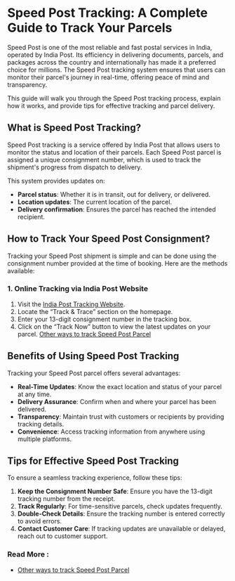 # Speed Post Tracking: A Complete Guide to Track Your Parcels

Speed Post is one of the most reliable and fast postal services in India, operated by India Post. Its efficiency in delivering documents, parcels, and packages across the country and internationally has made it a preferred choice for millions. The Speed Post tracking system ensures that users can monitor their parcel's journey in real-time, offering peace of mind and transparency.

This guide will walk you through the Speed Post tracking process, explain how it works, and provide tips for effective tracking and parcel delivery.



## What is Speed Post Tracking?

Speed Post tracking is a service offered by India Post that allows users to monitor the status and location of their parcels. Each Speed Post parcel is assigned a unique consignment number, which is used to track the shipment's progress from dispatch to delivery.

This system provides updates on:

- **Parcel status**: Whether it is in transit, out for delivery, or delivered.
- **Location updates**: The current location of the parcel.
- **Delivery confirmation**: Ensures the parcel has reached the intended recipient.



## How to Track Your Speed Post Consignment?

Tracking your Speed Post shipment is simple and can be done using the consignment number provided at the time of booking. Here are the methods available:

### 1. Online Tracking via India Post Website

1. Visit the [India Post Tracking Website](https://www.indiapost.gov.in).
2. Locate the “Track & Trace” section on the homepage.
3. Enter your 13-digit consignment number in the tracking box.
4. Click on the “Track Now” button to view the latest updates on your parcel.
[Other ways to track Speed Post Parcel](https://www.potools.co.in/2025/01/speed-post-tracking.html)

## Benefits of Using Speed Post Tracking

Tracking your Speed Post parcel offers several advantages:

- **Real-Time Updates**: Know the exact location and status of your parcel at any time.
- **Delivery Assurance**: Confirm when and where your parcel has been delivered.
- **Transparency**: Maintain trust with customers or recipients by providing tracking details.
- **Convenience**: Access tracking information from anywhere using multiple platforms.

## Tips for Effective Speed Post Tracking

To ensure a seamless tracking experience, follow these tips:

1. **Keep the Consignment Number Safe**: Ensure you have the 13-digit tracking number from the receipt.
2. **Track Regularly**: For time-sensitive parcels, check updates frequently.
3. **Double-Check Details**: Ensure the tracking number is entered correctly to avoid errors.
4. **Contact Customer Care**: If tracking updates are unavailable or delayed, reach out to customer support.

### Read More :

- [Other ways to track Speed Post Parcel](https://www.potools.co.in/2025/01/speed-post-tracking.html)
